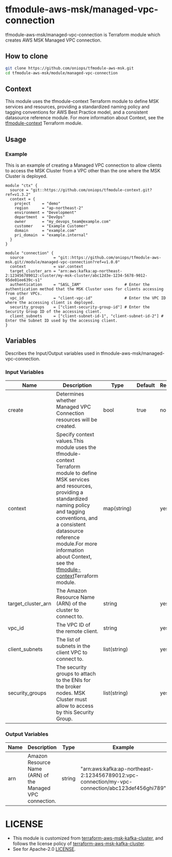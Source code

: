 # tfmodule-aws-msk/managed-vpc-connection

tfmodule-aws-msk/managed-vpc-connection is Terraform module which creates AWS MSK Managed VPC connection.

## How to clone

```sh
git clone https://github.com/oniops/tfmodule-aws-msk.git
cd tfmodule-aws-msk/module/managed-vpc-connection
```

## Context
This module uses the tfmodule-context Terraform module to define MSK services and resources, providing a standardized naming policy and tagging conventions for AWS Best Practice model, and a consistent datasource reference module. For more information about Context, see the <a href="https://github.com/oniops/tfmodule-context">tfmodule-context</a> Terraform module.

## Usage

### Example

This is an example of creating a Managed VPC connection to allow clients to access the MSK Cluster from a VPC other than the one where the MSK Cluster is deployed.

```hcl
module "ctx" {
  source = "git::https://github.com/oniops/tfmodule-context.git?ref=v1.3.2"
  context = {
    project     = "demo"
    region      = "ap-northeast-2"
    environment = "Development"
    department  = "DevOps"
    owner       = "my_devops_team@example.com"
    customer    = "Example Customer"
    domain      = "example.com"
    pri_domain  = "example.internal"
  }
}

module "connection" {
  source             = "git::https://github.com/oniops/tfmodule-aws-msk.git//module/managed-vpc-connection?ref=v1.0.0"
  context            = var.context
  target_cluster_arn = "arn:aws:kafka:ap-northeast-2:123456789012:cluster/my-msk-cluster/abc12d3e-1234-5678-9012-95de01ee639c-s1"
  authentication     = "SASL_IAM"                   # Enter the authentication method that the MSK Cluster uses for clients accessing from other VPCs.
  vpc_id             = "client-vpc-id"              # Enter the VPC ID where the accessing client is deployed.
  security_groups    = ["client-security-group-id"] # Enter the Security Group ID of the accessing client.
  client_subnets     = ["client-subnet-id-1", "client-subnet-id-2"] # Enter the Subnet ID used by the accessing client.
}
```

## Variables

Describes the Input/Output variables used in tfmodule-aws-msk/managed-vpc-connection.

### Input Variables

<table>
    <thead>
        <tr>
            <th>Name</th>
            <th>Description</th>
            <th>Type</th>
            <th>Default</th>
            <th>Required</th>
            <th>Example</th>
        </tr>
    </thead>
    <tbody>
        <tr>
            <td>create</td>
            <td>Determines whether Managed VPC Connection resources will be created.</td>
            <td>bool</td>
            <td>true</td>
            <td>no</td>
            <td>false</td>
        </tr>
        <tr>
            <td>context</td>
            <td>Specify context values.This module uses the tfmodule-context Terraform module to define MSK services and resources, providing a standardized naming policy and tagging conventions, and a consistent datasource reference module.For more information about Context, see the <a href = "https://github.com/oniops/tfmodule-context">tfmodule-context</a>Terraform module.</td>
            <td>map(string)</td>
            <td></td>
            <td>yes</td>
            <td><pre>
            {
                project = "demo"
                region = "ap-northeast-2"
                environment = "Development"
                department  = "DevOps"
                owner = "my_devops_team@example.com"
                customer = "Example Customer"
                domain = "example.com"
                pri_domain = "example.internal"
            }
            </pre></td>
        </tr>
        <tr>
            <td>target_cluster_arn</td>
            <td>The Amazon Resource Name (ARN) of the cluster to connect to.</td>
            <td>string</td>
            <td></td>
            <td>yes</td>
            <td>"arn:aws:kafka:ap-northeast-2:123456789012:cluster/my-source-msk-cluster/abc12d3e-1234-5678-9012-95de01ee639c-s1"</td>
        </tr>
        <tr>
            <td>vpc_id</td>
            <td>The VPC ID of the remote client.</td>
            <td>string</td>
            <td></td>
            <td>yes</td>
            <td>"vpc-1234abcd"</td>
        </tr>
        <tr>
            <td>client_subnets</td>
            <td>The list of subnets in the client VPC to connect to.</td>
            <td>list(string)</td>
            <td></td>
            <td>yes</td>
            <td>["subnet-111122223333aaaab"]</td>
        </tr>
        <tr>
            <td>security_groups</td>
            <td>The security groups to attach to the ENIs for the broker nodes. MSK Cluster must allow to access by this Security Group.</td>
            <td>list(string)</td>
            <td></td>
            <td>yes</td>
            <td>["sg-111122223333abcda"]</td>
        </tr>
    </tbody>
</table>

### Output Variables

<table>
    <thead>
        <tr>
            <th>Name</th>
            <th>Description</th>
            <th>Type</th>
            <th>Example</th>
        </tr>
    </thead>
        <tbody>
        <tr>
            <td>arn</td>
            <td>Amazon Resource Name (ARN) of the Managed VPC connection.</td>
            <td>string</td>
            <td>"arn:aws:kafka:ap-northeast-2:123456789012:vpc-connection/my-vpc-connection/abc123def456ghi789"</td>
        </tr>
    </tbody>
</table>

# LICENSE

- This module is customized from [terraform-aws-msk-kafka-cluster](https://github.com/terraform-aws-modules/terraform-aws-msk-kafka-cluster), and follows the license policy of [terraform-aws-msk-kafka-cluster](https://github.com/terraform-aws-modules/terraform-aws-msk-kafka-cluster).
- See for Apache-2.0 [LICENSE](https://github.com/oniops/tfmodule-aws-msk/blob/main/LICENSE).